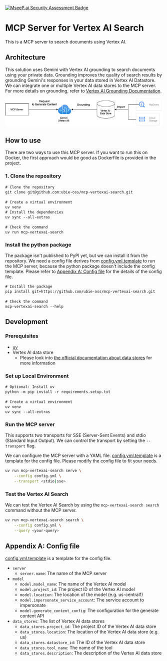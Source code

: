 [![MseeP.ai Security Assessment Badge](https://mseep.net/pr/ubie-oss-mcp-vertexai-search-badge.png)](https://mseep.ai/app/ubie-oss-mcp-vertexai-search)

# MCP Server for Vertex AI Search

This is a MCP server to search documents using Vertex AI.

## Architecture

This solution uses Gemini with Vertex AI grounding to search documents using your private data.
Grounding improves the quality of search results by grounding Gemini's responses in your data stored in Vertex AI Datastore.
We can integrate one or multiple Vertex AI data stores to the MCP server.
For more details on grounding, refer to [Vertex AI Grounding Documentation](https://cloud.google.com/vertex-ai/generative-ai/docs/multimodal/ground-with-your-data).

![Architecture](./docs/img//archirecture.png)

## How to use

There are two ways to use this MCP server.
If you want to run this on Docker, the first approach would be good as Dockerfile is provided in the project.

### 1. Clone the repository

```shell
# Clone the repository
git clone git@github.com:ubie-oss/mcp-vertexai-search.git

# Create a virtual environment
uv venv
# Install the dependencies
uv sync --all-extras

# Check the command
uv run mcp-vertexai-search
```

### Install the python package

The package isn't published to PyPI yet, but we can install it from the repository.
We need a config file derives from [config.yml.template](./config.yml.template) to run the MCP server, because the python package doesn't include the config template.
Please refer to [Appendix A: Config file](#appendix-a-config-file) for the details of the config file.

```shell
# Install the package
pip install git+https://github.com/ubie-oss/mcp-vertexai-search.git

# Check the command
mcp-vertexai-search --help
```

## Development

### Prerequisites

- [uv](https://docs.astral.sh/uv/getting-started/installation/)
- Vertex AI data store
  - Please look into [the official documentation about data stores](https://cloud.google.com/generative-ai-app-builder/docs/create-datastore-ingest) for more information

### Set up Local Environment

```shell
# Optional: Install uv
python -m pip install -r requirements.setup.txt

# Create a virtual environment
uv venv
uv sync --all-extras
```

### Run the MCP server

This supports two transports for SSE (Server-Sent Events) and stdio (Standard Input Output).
We can control the transport by setting the `--transport` flag.

We can configure the MCP server with a YAML file.
[config.yml.template](./config.yml.template) is a template for the config file.
Please modify the config file to fit your needs.

```bash
uv run mcp-vertexai-search serve \
    --config config.yml \
    --transport <stdio|sse>
```

### Test the Vertex AI Search

We can test the Vertex AI Search by using the `mcp-vertexai-search search` command without the MCP server.

```bash
uv run mcp-vertexai-search search \
    --config config.yml \
    --query <your-query>
```

## Appendix A: Config file

[config.yml.template](./config.yml.template) is a template for the config file.

- `server`
  - `server.name`: The name of the MCP server
- `model`
  - `model.model_name`: The name of the Vertex AI model
  - `model.project_id`: The project ID of the Vertex AI model
  - `model.location`: The location of the model (e.g. us-central1)
  - `model.impersonate_service_account`: The service account to impersonate
  - `model.generate_content_config`: The configuration for the generate content API
- `data_stores`: The list of Vertex AI data stores
  - `data_stores.project_id`: The project ID of the Vertex AI data store
  - `data_stores.location`: The location of the Vertex AI data store (e.g. us)
  - `data_stores.datastore_id`: The ID of the Vertex AI data store
  - `data_stores.tool_name`: The name of the tool
  - `data_stores.description`: The description of the Vertex AI data store
